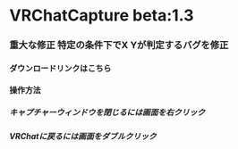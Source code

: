 # VRChatCapture beta:1.3  
### 重大な修正 特定の条件下でX Yが判定するバグを修正  
#### ダウンロードリンクはこちら  
  
#### 操作方法  
##### キャプチャーウィンドウを閉じるには画面を右クリック  
##### VRChatに戻るには画面をダブルクリック
